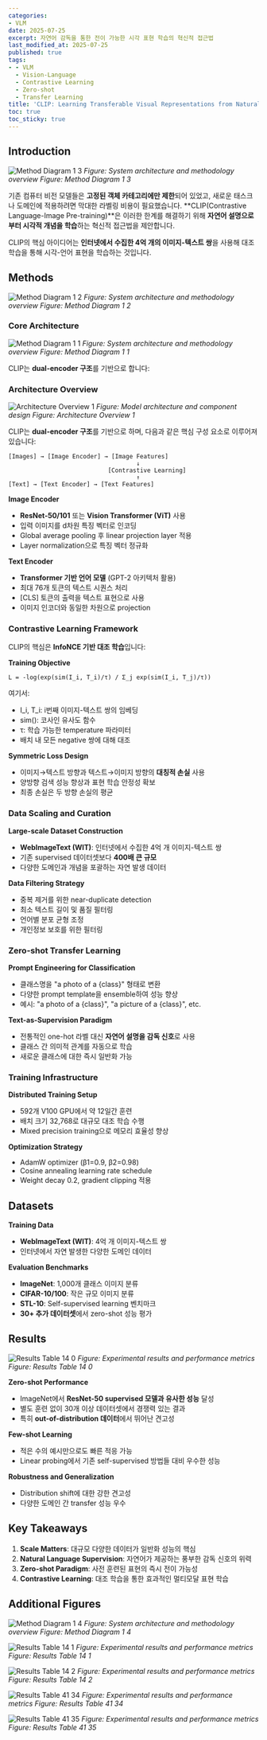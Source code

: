 ```yaml
---
categories:
- VLM
date: 2025-07-25
excerpt: 자연어 감독을 통한 전이 가능한 시각 표현 학습의 혁신적 접근법
last_modified_at: 2025-07-25
published: true
tags:
- - VLM
  - Vision-Language
  - Contrastive Learning
  - Zero-shot
  - Transfer Learning
title: 'CLIP: Learning Transferable Visual Representations from Natural Language'
toc: true
toc_sticky: true
---
```


## Introduction

![Method Diagram 1 3](/assets/images/paper/clip-learning-transferable-visual-representations-from-natural-language/method_diagram_1_3.png)
*Figure: System architecture and methodology overview*
*Figure: Method Diagram 1 3*


기존 컴퓨터 비전 모델들은 **고정된 객체 카테고리에만 제한**되어 있었고, 새로운 태스크나 도메인에 적용하려면 막대한 라벨링 비용이 필요했습니다. **CLIP(Contrastive Language-Image Pre-training)**은 이러한 한계를 해결하기 위해 **자연어 설명으로부터 시각적 개념을 학습**하는 혁신적 접근법을 제안합니다.

CLIP의 핵심 아이디어는 **인터넷에서 수집한 4억 개의 이미지-텍스트 쌍**을 사용해 대조 학습을 통해 시각-언어 표현을 학습하는 것입니다.


## Methods

![Method Diagram 1 2](/assets/images/paper/clip-learning-transferable-visual-representations-from-natural-language/method_diagram_1_2.png)
*Figure: System architecture and methodology overview*
*Figure: Method Diagram 1 2*


### Core Architecture

![Method Diagram 1 1](/assets/images/paper/clip-learning-transferable-visual-representations-from-natural-language/method_diagram_1_1.png)
*Figure: System architecture and methodology overview*
*Figure: Method Diagram 1 1*


CLIP는 **dual-encoder 구조**를 기반으로 합니다:

### Architecture Overview

![Architecture Overview 1](/assets/images/paper/clip-learning-transferable-visual-representations-from-natural-language/architecture_overview_1.png)
*Figure: Model architecture and component design*
*Figure: Architecture Overview 1*


CLIP는 **dual-encoder 구조**를 기반으로 하며, 다음과 같은 핵심 구성 요소로 이루어져 있습니다:

```
[Images] → [Image Encoder] → [Image Features]
                                    ↓
                            [Contrastive Learning]
                                    ↑
[Text] → [Text Encoder] → [Text Features]
```

**Image Encoder**
- **ResNet-50/101** 또는 **Vision Transformer (ViT)** 사용
- 입력 이미지를 d차원 특징 벡터로 인코딩
- Global average pooling 후 linear projection layer 적용
- Layer normalization으로 특징 벡터 정규화

**Text Encoder**  
- **Transformer 기반 언어 모델** (GPT-2 아키텍처 활용)
- 최대 76개 토큰의 텍스트 시퀀스 처리
- [CLS] 토큰의 출력을 텍스트 표현으로 사용
- 이미지 인코더와 동일한 차원으로 projection

### Contrastive Learning Framework

CLIP의 핵심은 **InfoNCE 기반 대조 학습**입니다:

**Training Objective**
```
L = -log(exp(sim(I_i, T_i)/τ) / Σ_j exp(sim(I_i, T_j)/τ))
```

여기서:
- I_i, T_i: i번째 이미지-텍스트 쌍의 임베딩
- sim(): 코사인 유사도 함수  
- τ: 학습 가능한 temperature 파라미터
- 배치 내 모든 negative 쌍에 대해 대조

**Symmetric Loss Design**
- 이미지→텍스트 방향과 텍스트→이미지 방향의 **대칭적 손실** 사용
- 양방향 검색 성능 향상과 표현 학습 안정성 확보
- 최종 손실은 두 방향 손실의 평균

### Data Scaling and Curation

**Large-scale Dataset Construction**
- **WebImageText (WIT)**: 인터넷에서 수집한 4억 개 이미지-텍스트 쌍
- 기존 supervised 데이터셋보다 **400배 큰 규모**
- 다양한 도메인과 개념을 포괄하는 자연 발생 데이터

**Data Filtering Strategy**
- 중복 제거를 위한 near-duplicate detection
- 최소 텍스트 길이 및 품질 필터링  
- 언어별 분포 균형 조정
- 개인정보 보호를 위한 필터링

### Zero-shot Transfer Learning

**Prompt Engineering for Classification**
- 클래스명을 "a photo of a {class}" 형태로 변환
- 다양한 prompt template을 ensemble하여 성능 향상
- 예시: "a photo of a {class}", "a picture of a {class}", etc.

**Text-as-Supervision Paradigm**
- 전통적인 one-hot 라벨 대신 **자연어 설명을 감독 신호**로 사용
- 클래스 간 의미적 관계를 자동으로 학습
- 새로운 클래스에 대한 즉시 일반화 가능

### Training Infrastructure

**Distributed Training Setup**
- 592개 V100 GPU에서 약 12일간 훈련
- 배치 크기 32,768로 대규모 대조 학습 수행
- Mixed precision training으로 메모리 효율성 향상

**Optimization Strategy**
- AdamW optimizer (β1=0.9, β2=0.98)
- Cosine annealing learning rate schedule
- Weight decay 0.2, gradient clipping 적용

## Datasets

**Training Data**
- **WebImageText (WIT)**: 4억 개 이미지-텍스트 쌍
- 인터넷에서 자연 발생한 다양한 도메인 데이터

**Evaluation Benchmarks**
- **ImageNet**: 1,000개 클래스 이미지 분류
- **CIFAR-10/100**: 작은 규모 이미지 분류  
- **STL-10**: Self-supervised learning 벤치마크
- **30+ 추가 데이터셋**에서 zero-shot 성능 평가

## Results

![Results Table 14 0](/assets/images/paper/clip-learning-transferable-visual-representations-from-natural-language/results_table_14_0.png)
*Figure: Experimental results and performance metrics*
*Figure: Results Table 14 0*


**Zero-shot Performance**
- ImageNet에서 **ResNet-50 supervised 모델과 유사한 성능** 달성
- 별도 훈련 없이 30개 이상 데이터셋에서 경쟁력 있는 결과
- 특히 **out-of-distribution 데이터**에서 뛰어난 견고성

**Few-shot Learning**
- 적은 수의 예시만으로도 빠른 적응 가능
- Linear probing에서 기존 self-supervised 방법들 대비 우수한 성능

**Robustness and Generalization**
- Distribution shift에 대한 강한 견고성
- 다양한 도메인 간 transfer 성능 우수

## Key Takeaways

1. **Scale Matters**: 대규모 다양한 데이터가 일반화 성능의 핵심
2. **Natural Language Supervision**: 자연어가 제공하는 풍부한 감독 신호의 위력
3. **Zero-shot Paradigm**: 사전 훈련된 표현의 즉시 전이 가능성
4. **Contrastive Learning**: 대조 학습을 통한 효과적인 멀티모달 표현 학습

## Additional Figures


![Method Diagram 1 4](/assets/images/paper/clip-learning-transferable-visual-representations-from-natural-language/method_diagram_1_4.png)
*Figure: System architecture and methodology overview*
*Figure: Method Diagram 1 4*


![Results Table 14 1](/assets/images/paper/clip-learning-transferable-visual-representations-from-natural-language/results_table_14_1.png)
*Figure: Experimental results and performance metrics*
*Figure: Results Table 14 1*


![Results Table 14 2](/assets/images/paper/clip-learning-transferable-visual-representations-from-natural-language/results_table_14_2.png)
*Figure: Experimental results and performance metrics*
*Figure: Results Table 14 2*












































































































































![Results Table 41 34](/assets/images/paper/clip-learning-transferable-visual-representations-from-natural-language/results_table_41_34.png)
*Figure: Experimental results and performance metrics*
*Figure: Results Table 41 34*


![Results Table 41 35](/assets/images/paper/clip-learning-transferable-visual-representations-from-natural-language/results_table_41_35.png)
*Figure: Experimental results and performance metrics*
*Figure: Results Table 41 35*